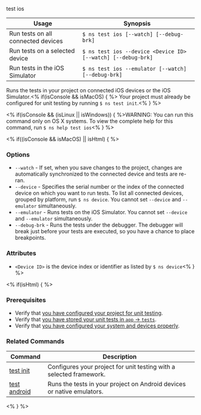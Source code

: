 test ios


Usage | Synopsis
------|-------
Run tests on all connected devices | `$ ns test ios [--watch] [--debug-brk]`
Run tests on a selected device | `$ ns test ios --device <Device ID> [--watch] [--debug-brk]`
Run tests in the iOS Simulator | `$ ns test ios --emulator [--watch] [--debug-brk]`

Runs the tests in your project on connected iOS devices or the iOS Simulator.<% if(isConsole && isMacOS) { %> Your project must already be configured for unit testing by running `$ ns test init`.<% } %>

<% if(isConsole && (isLinux || isWindows)) { %>WARNING: You can run this command only on OS X systems. To view the complete help for this command, run `$ ns help test ios`<% } %> 

<% if((isConsole && isMacOS) || isHtml) { %>
### Options
* `--watch` - If set, when you save changes to the project, changes are automatically synchronized to the connected device and tests are re-ran.
* `--device` - Specifies the serial number or the index of the connected device on which you want to run tests. To list all connected devices, grouped by platform, run `$ ns device`. You cannot set `--device` and `--emulator` simultaneously.
* `--emulator` - Runs tests on the iOS Simulator. You cannot set `--device` and `--emulator` simultaneously.
* `--debug-brk` - Runs the tests under the debugger. The debugger will break just before your tests are executed, so you have a chance to place breakpoints.

### Attributes
* `<Device ID>` is the device index or identifier as listed by `$ ns device`<% } %>

<% if(isHtml) { %>
### Prerequisites

* Verify that [you have configured your project for unit testing](test-init.html).
* Verify that [you have stored your unit tests in `app` &#8594; `tests`](http://docs.nativescript.org/testing).
* Verify that [you have configured your system and devices properly](http://docs.nativescript.org/testing).

### Related Commands
Command | Description
--------|------------
[test init](test-init.html) | Configures your project for unit testing with a selected framework.
[test android](test-android.html) | Runs the tests in your project on Android devices or native emulators.
<% } %>
